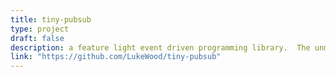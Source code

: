 ```yaml
---
title: tiny-pubsub
type: project
draft: false
description: a feature light event driven programming library.  The unminified binary is only 857 bytes.
link: "https://github.com/LukeWood/tiny-pubsub"
---
```

